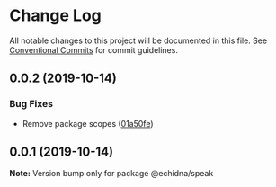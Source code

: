 # Change Log

All notable changes to this project will be documented in this file.
See [Conventional Commits](https://conventionalcommits.org) for commit guidelines.

## 0.0.2 (2019-10-14)


### Bug Fixes

* Remove package scopes ([01a50fe](https://github.com/zioroboco/echidna/commit/01a50fe))





## 0.0.1 (2019-10-14)

**Note:** Version bump only for package @echidna/speak
